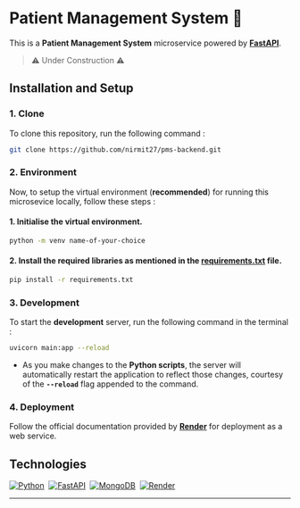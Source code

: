 # Patient Management System 🏥

This is a **Patient Management System** microservice powered by [**FastAPI**](https://fastapi.tiangolo.com/tutorial/).
> ⚠️ Under Construction ⚠️

## Installation and Setup

### 1. Clone
To clone this repository, run the following command :
```bash
git clone https://github.com/nirmit27/pms-backend.git
```

### 2. Environment
Now, to setup the virtual environment (**recommended**) for running this microsevice locally, follow these steps :

#### 1. Initialise the virtual environment.
```bash
python -m venv name-of-your-choice
```

#### 2. Install the required libraries as mentioned in the [requirements.txt](./requirements.txt) file.
```bash
pip install -r requirements.txt
```

### 3. Development
To start the **development** server, run the following command in the terminal :
```bash
uvicorn main:app --reload
```

- As you make changes to the **Python scripts**, the server will automatically restart the application to reflect those changes, courtesy of the **`--reload`** flag appended to the command.

### 4. Deployment
Follow the official documentation provided by **[Render](https://render.com/docs/deploy-fastapi)** for deployment as a web service.


## Technologies
[![Python](https://img.shields.io/badge/Python-3776AB?style=for-the-badge&logo=python&logoColor=white)](https://docs.python.org/)&nbsp; [![FastAPI](https://img.shields.io/badge/FastAPI-009688?style=for-the-badge&logo=fastapi&logoColor=white)](https://fastapi.tiangolo.com/)&nbsp; [![MongoDB](https://img.shields.io/badge/MongoDB-47A248?style=for-the-badge&logo=mongodb&logoColor=white)](https://docs.mongodb.com/)&nbsp; [![Render](https://img.shields.io/badge/Render-000?style=for-the-badge&logo=render&logoColor=white)](https://docs.railway.app/)

---
